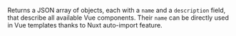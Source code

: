 Returns a JSON array of objects, each with a `name` and a `description` field,
that describe all available Vue components.
Their `name` can be directly used in Vue templates thanks to Nuxt auto-import feature.